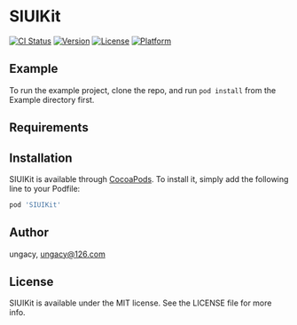 # SIUIKit

[![CI Status](http://img.shields.io/travis/ungacy/SIUIKit.svg?style=flat)](https://travis-ci.org/ungacy/SIUIKit)
[![Version](https://img.shields.io/cocoapods/v/SIUIKit.svg?style=flat)](http://cocoapods.org/pods/SIUIKit)
[![License](https://img.shields.io/cocoapods/l/SIUIKit.svg?style=flat)](http://cocoapods.org/pods/SIUIKit)
[![Platform](https://img.shields.io/cocoapods/p/SIUIKit.svg?style=flat)](http://cocoapods.org/pods/SIUIKit)

## Example

To run the example project, clone the repo, and run `pod install` from the Example directory first.

## Requirements

## Installation

SIUIKit is available through [CocoaPods](http://cocoapods.org). To install
it, simply add the following line to your Podfile:

```ruby
pod 'SIUIKit'
```

## Author

ungacy, ungacy@126.com

## License

SIUIKit is available under the MIT license. See the LICENSE file for more info.
